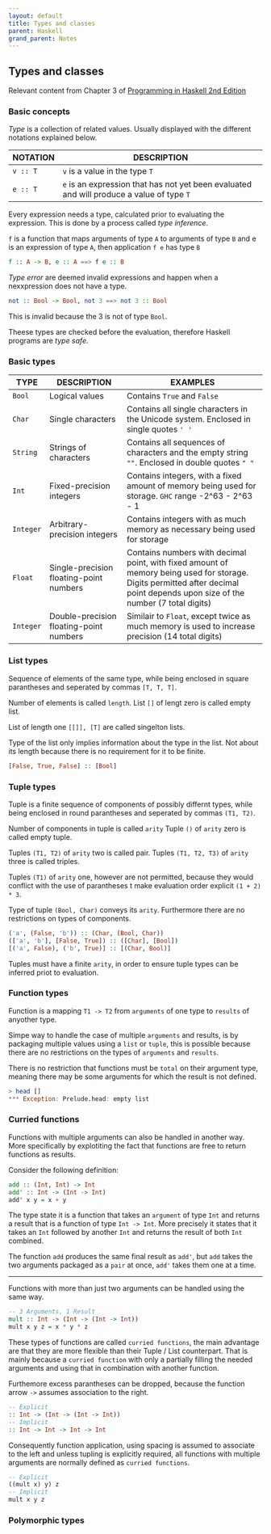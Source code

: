 ```yaml
---
layout: default
title: Types and classes
parent: Haskell
grand_parent: Notes
---
```


## Types and classes
Relevant content from Chapter 3 of [Programming in Haskell 2nd Edition](https://www.cambridge.org/us/academic/subjects/computer-science/programming-languages-and-applied-logic/programming-haskell-2nd-edition)

### Basic concepts
*Type* is a collection of related values. Usually displayed with the different notations explained below.


**NOTATION**         | **DESCRIPTION**      |
-------------------- | -------------------- |
`v :: T`             | `v` is a value in the type `T` |
`e :: T`             | `e` is an expression that has not yet been evaluated and will produce a value of type `T`|

Every expression needs a type, calculated prior to evaluating the expression.
This is done by a process called *type inference*.

`f` is a function that maps arguments of type `A` to arguments of type `B` and e is an expression of type `A`, then application `f e` has type `B`

```haskell
f :: A -> B, e :: A ==> f e :: B
```

*Type error* are deemed invalid expressions and happen when a nexxpression does not have a type.

```haskell
not :: Bool -> Bool, not 3 ==> not 3 :: Bool
```

This is invalid because the 3 is not of type `Bool`.

Theese types are checked before the evaluation, therefore Haskell programs are *type safe*.

### Basic types

**TYPE**             | **DESCRIPTION**      |  **EXAMPLES**      |
-------------------- | -------------------- | -------------------- |
`Bool`               | Logical values       | Contains `True` and `False` |
`Char`               | Single characters    | Contains all single characters in the Unicode system. Enclosed in single quotes `' '` |
`String`             | Strings of characters | Contains all sequences of characters and the empty string `""`. Enclosed in double quotes `" "` |
`Int`                | Fixed-precision integers | Contains integers, with a fixed amount of memory being used for storage. `GHC` range -2^63 - 2^63 - 1 |
`Integer`            | Arbitrary-precision integers | Contains integers with as much memory as necessary being used for storage |
`Float`            | Single-precision floating-point numbers | Contains numbers with decimal point, with fixed amount of memory being used for storage. Digits permitted after decimal point depends upon size of the number (7 total digits) |
`Integer`            | Double-precision floating-point numbers | Similair to `Float`, except twice as much memory is used to increase precision (14 total digits) |

### List types

Sequence of elements of the same type, while being enclosed in square parantheses and seperated by commas `[T, T, T]`.

Number of elements is called `length`. List `[]` of lengt zero is called empty list.

List of length one `[[]], [T]` are called singelton lists.

Type of the list only implies information about the type in the list. Not about its length because there is no requirement for it to be finite.

```haskell
[False, True, False] :: [Bool]
```

### Tuple types

Tuple is a finite sequence of components of possibly differnt types, while being enclosed in round parantheses and seperated by commas `(T1, T2)`.

Number of components in tuple is called `arity` Tuple `()` of `arity` zero is called empty tuple.

Tuples `(T1, T2)` of `arity` two is called pair. Tuples `(T1, T2, T3)` of `arity` three is called triples.

Tuples `(T1)` of `arity` one, however are not permitted, because they would conflict with the use of parantheses t make evaluation order explicit `(1 + 2) * 3`. 

Type of tuple `(Bool, Char)` conveys its `arity`. Furthermore there are no restrictions on types of components.

```haskell
('a', (False, 'b')) :: (Char, (Bool, Char))
(['a', 'b'], [False, True]) :: ([Char], [Bool])
[('a', False), ('b', True)] :: [(Char, Bool)]
```

Tuples must have a finite `arity`, in order to ensure tuple types can be inferred priot to evaluation.

### Function types

Function is a mapping `T1 -> T2` from `arguments` of one type to `results` of anyother type.

Simpe way to handle the case of multiple `arguments` and results, is by packaging multiple values using a `list` or `tuple`,
this is possible because there are no restrictions on the types of `arguments` and `results`.

There is no restriction that functions must be `total` on their argument type,
meaning there may be some arguments for which the result is not defined.

```haskell
> head []
*** Exception: Prelude.head: empty list
```

### Curried functions

Functions with multiple arguments can also be handled in another way.
More specifically by explotiting the fact that functions are free to return functions as results.

Consider the following definition:

```haskell
add :: (Int, Int) -> Int
add' :: Int -> (Int -> Int)
add' x y = x + y
```

The type state it is a function that takes an `argument` of type `Int` and returns a result that is a function of type `Int -> Int`.
More precisely it states that it takes an `Int` followed by another `Int` and returns the result of both `Int` combined.

The function `add` produces the same final result as `add'`, but `add` takes the two arguments packaged as a `pair` at once, `add'` takes them one at a time.

---------

Functions with more than just two arguments can be handled using the same way.

```haskell
-- 3 Arguments, 1 Result
mult :: Int -> (Int -> (Int -> Int))
mult x y z = x * y * z
```

These types of functions are called `curried functions`, the main advantage are that they are more flexible than their Tuple / List counterpart.
That is mainly because a `curried function` with only a partially filling the needed arguments and using that in combination with another function.

Furthemore excess parantheses can be dropped, because the function arrow `->` assumes association to the right.

```haskell
-- Explicit
:: Int -> (Int -> (Int -> Int))
-- Implicit
:: Int -> Int -> Int -> Int
```

Consequently function application, using spacing is assumed to associate to the left and unless tupling is explicitly required,
all functions with multiple arguments are normally defined as `curried functions`.

```haskell
-- Explicit
((mult x) y) z
-- Implicit
mult x y z
```

### Polymorphic types

